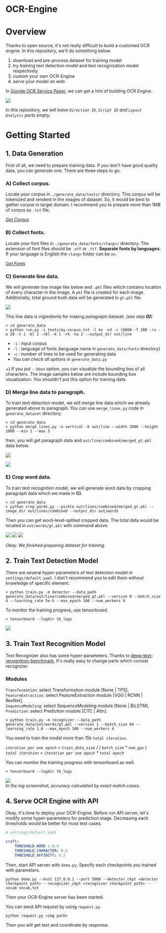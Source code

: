 # OCR-Engine

# Overview

Thanks to open source, it's not really difficult to build a customed OCR engine. In this repository, we'll do something below.

1. download and pre-process dataset for training model
2. try training text detection model and text recognization model respectively
3. custom your own OCR-Engine
4. serve your model on web

In [Google OCR Service Paper](https://das2018.cvl.tuwien.ac.at/media/filer_public/85/fd/85fd4698-040f-45f4-8fcc-56d66533b82d/das2018_short_papers.pdf#page=23), we can get a hint of building OCR Engine.

![](https://www.dropbox.com/s/zjkvt6cm3pv2f7x/google_ocr_structure.jpg?raw=1)

_In this repository, we will leave `Direction ID`, `Script ID` and `Layout Analysis` parts empty._

# Getting Started

## 1. Data Generation

First of all, we need to prepare training data. If you don't have good quality data, you can generate one. There are three steps to go.

### A) Collect corpus.

Locate your corpus in `./generate_data/texts/` directory. This corpus will be tokenized and renderd in the images of dataset. So, it would be best to gather corpus in target domain.
I recommend you to prepare more than 1MB of corpus as `.txt` file.

_[Get Corpus](https://lionbridge.ai/datasets/the-best-25-datasets-for-natural-language-processing/)_

### B) Collect fonts.

Locate your font files in `./generate_data/fonts/<lang>/` directory. The extension of font files should be `.otf` or `.ttf`. **Separate fonts by languages.** If your language is English the `<lang>` folder can be `en`.

_[Get Fonts](https://www.dafont.com/)_

### C) Generate line data.

We will generate line image like below and `.pkl` files which contains location of every character in the image. A `pkl` file is created for each image. Additionally, total ground truth data will be generated in `gt.pkl` file.

![](https://www.dropbox.com/s/a95xi3xszdq5qlo/generated_line_0.jpg?raw=1)

This line data is ingredients for making _paragraph_ dataset. _(see step **D)**)_

```
> cd generate_data
> python run.py -i texts/my-corpus.txt -l ko -nd -c 10000 -f 200 -rs -w 20 -t 1 -bl 2 -rbl -k 1 -rk -na 2 --output_dir out/line
```

- `-i` : input corpus
- `-l` : language of fonts (language name in `generate_data/fonts` directory)
- `-c` : number of lines to be used for generating data
- _You can check all options in `generate_data.py`_

+) If you put `--bbox` option, you can visualize the bounding box of all characters. The image samples below are include bounding box visualization. You shouldn't put this option for training data.

### D) Merge line data to paragraph.

To train text detection model, we will merge line data which we already generated above to paragraph. You can use `merge_lines.py` code in `generate_dataset` directory.

```
> cd generate_data
> python merge_lines.py -o vertical -b out/line --width 2000 --height 1000 --min 1 --max 5
```

then, you will get paragraph data and `out/line/combined/merged_gt.pkl` data below.

![](https://www.dropbox.com/s/m06dnj5m85y5zwy/generated_1.jpg?raw=1)

![](https://www.dropbox.com/s/5v90hlyuafqibj4/generated_0.jpg?raw=1)

### E) Crop word data.

To train text recognition model, we will generate word data by cropping paragraph data which we made in **C)**. 

```
> cd generate_data
> python crop_words.py --pickle out/lines/combined/merged_gt.pkl --image_dir out/lines/combined --output_dir out/words
```

Then you can get word-level-splited cropped data. The total data would be located in `out/words/gt.pkl` with command above.

![](https://www.dropbox.com/s/b91q68iw9j78ctj/generated_data_word_0.png?raw=1) ![](https://www.dropbox.com/s/ay4zt6keklq696f/generated_data_word_1.png?raw=1) ![](https://www.dropbox.com/s/kjrwyn0n0feyeym/generated_data_word_2.png?raw=1)   

_Okay. We finished preparing dataset for training._

## 2. Train Text Detection Model

There are several hyper-parameters of text detection model in `settings/default.yaml`. I don't recommend you to edit them without knowledge of specific element.

```
> python train.py -m detector --data_path generate_data/out/line/combined/merged_gt.pkl --version 0 --batch_size 4 --learning_rate 5e-5 --max_epoch 100 --num_workers 4
```

To monitor the training progress, use tensorboard.

```
> tensorboard --logdir tb_logs
```

![](https://www.dropbox.com/s/dxky1qf1oz83v20/craft_train_log.jpg?raw=1)

## 3. Train Text Recognition Model

Text Recognizer also has some hyper-parameters. Thanks to [deep-text-recognition-benchmark](https://github.com/clovaai/deep-text-recognition-benchmark), It's really easy to change parts which consist recognzier. 

### Modules

`Transformation`: select Transformation module [None | TPS].  
`FeatureExtraction`: select FeatureExtraction module [VGG | RCNN | ResNet].  
`SequenceModeling`: select SequenceModeling module [None | BiLSTM].  
`Prediction`: select Prediction module [CTC | Attn].  

```
> python train.py -m recognizer --data_path generate_data/out/words/gt.pkl --version 1 --batch_size 64 --learning_rate 1.0 --max_epoch 100 --num_workers 4
```

You need to train the model more than 15k `total iteration`.  

_`iteration per one epoch` = `train_data_size` / ( `batch_size` * `num_gpu` )_  
_`total iteration` = `iteration per one epoch` * `total epoch`_  

You can monitor the training progress with tensorboard as well.  

```
> tensorboard --logdir tb_logs
```

![](https://www.dropbox.com/s/4ye357otthla0c9/DTR_train_log.jpg?raw=1)  
_In the log screenshot, accuracy calculated by exact match cases._  

## 4. Serve OCR Engine with API

Okay, It's time to deploy your OCR-Engine. Before run API server, let's modify some hyper-parameters for prediction stage. Decreasing each thresholds would be better for most test cases.

```yaml
# settings/default.yaml

craft:
    THRESHOLD_WORD : 0.4
    THRESHOLD_CHARACTER: 0.4
    THRESHOLD_AFFINITY: 0.2
```

Then, start API server with `demo.py`. Specify each checkpoints you trained with parameters.

```
python demo.py --host 127.0.0.1 --port 5000 --detector_ckpt <detector checkpoint path> --recognizer_ckpt <recognizer checkpoint path> --vocab vocab.txt
```

Then your OCR-Engine server has been started. 

You can send API request by using `request.py`.

```
python request.py <img path>
```

Then you will get text and coordinate by response.

